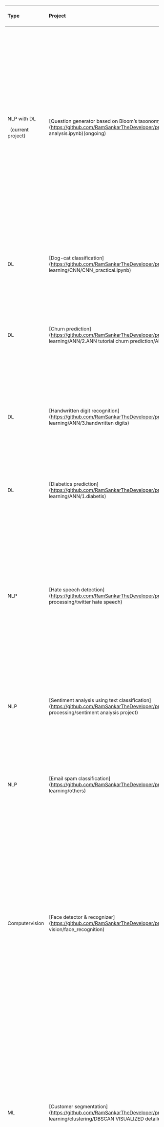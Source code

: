

|**Type**|**Project**|**Dataset**|**Algorithms with score**|**Libraries**|**methodology**|**What the model/program does**|
| :- | :- | :- | :- | :- | :- | :- |
|<p>NLP with DL </p><p></p><p></p><p>` `(current project)</p>|[Question generator based on Bloom’s taxonomy](https://github.com/RamSankarTheDeveloper/projects/blob/main/resume word count analysis.ipynb)(ongoing)|<p>NLP, dataset created by self,</p><p>eli5 dataset</p>|Purely NLP as of yet, is adding deep learning and pretrained language models.|spacy, nltk, neuralcoref, pandas, NumPy, keybert, parrot, regex as of yet|<p>- Program to preprocess entered text</p><p>- Program to determine entities using neural coref, NER, repeated POS patterns etc.</p><p>- Program to blank out extracted entities to generate fill-in-the-blank questions (level 1 question on Bloom’s taxonomy)</p><p>- Program to preprocess sentences that have keywords and generate questions associating the entities and keyword (level 3 questions)</p><p>- Program to train pre trained language models to generate further complex questions</p>|<p>- Takes in a textbook and generates questions of 5 difficulty/complexity levels in Bloom’s taxonomy</p><p>- Currently (NLP only version) the model can generate level 1 questions and partially level 3 questions.</p>|
|DL|[Dog-cat classification](https://github.com/RamSankarTheDeveloper/projects/blob/main/5.deep learning/CNN/CNN_practical.ipynb)|stock images|<p>CNN</p><p>(WA=0.79)</p>|sklearn, tqdm, random, cv2, os, tensorflow, keras, matplotlib, seaborn|<p>- Reads and preprocess image folders into train-test variables</p><p>- Creates a CNN black-box model, trained, plotted loss and accuracy graphs</p>|- Given the image of a cat or a dog, the model predicts whether if it is a cat or dog |
|DL|[Churn prediction](https://github.com/RamSankarTheDeveloper/projects/blob/main/5.deep learning/ANN/2.ANN tutorial churn prediction/ANN_churn_prediction.ipynb)|Churn\_modelling dataset from kaggle|<p>ANN</p><p>(84.25)</p>|tensorflow, keras, sklearn, numpy, pandas, matplotlib|<p>- Dataset analysis and preprocessing</p><p>- Created an ANN black-box model and trained</p><p>- Analysed the accuracy of  the model</p>|- Given numerical data-point about a customer, the model predicts the probability of the customer terminating his/her account from the bank|
|DL|[Handwritten digit recognition](https://github.com/RamSankarTheDeveloper/projects/tree/main/5.deep learning/ANN/3.handwritten digits)|Mnist dataset from keras|<p>ANN</p><p>(65.68)</p>|keras, numpy, matplotlib|<p>- Created a black box model, trained using dataset, error happened due to incompatible shapes</p><p>- Reshaped using one hot encoding</p><p>- Trained successfully</p><p>- Evaluated the model</p>|- Given pixel values in 28\*28 resolution (B&W) of an image of handwritten number(single digit), the model will predict the number|
|DL|[Diabetics prediction](https://github.com/RamSankarTheDeveloper/projects/tree/main/5.deep learning/ANN/1.diabetis)|Diabetics dataset from Kaggle(USA, before 1990)|<p>ANN</p><p>(74.61)</p>|keras, pandas, numpy|<p>- Created an ANN black-box model and trained it</p><p>- Analysed the accuracy of  the model</p>|- Given the numerical data, determines the probability that the patient has diabetics and not|
|NLP|[Hate speech detection](https://github.com/RamSankarTheDeveloper/projects/tree/main/4.Natural Language processing/twitter hate speech)|Twitter data|Multinomial naive bayes(95.25), Random forest classifier(f1=98.33) , XGBoost classifier(96.38),SVM(98.53), Logistic regression(97.41)|sklearn and other data analysis libraries|<p>- Did analysis and preprocessing</p><p>- Applied Regex to clean data</p><p>- Applied oversampling (random)</p><p>- Applied Tfidftransformer  to xtrain after applying Count-vectorizer</p><p>- Did multiple algorithms and analysed each model’s F1 score</p><p>- Analysed ROC curve, Precision-recall curve for Random forest and XGBoost</p>|- Given comment/sentence, the model will predict if it is hate speech or not (1 if hate speech, 0 if not)|
|NLP|[Sentiment analysis using text classification](https://github.com/RamSankarTheDeveloper/projects/tree/main/4.Natural Language processing/sentiment analysis project)|Sentiment analysis of movie reviews dataset from Kaggle|<p>Multinomial naive bayes</p><p>(58.65)</p>|sklearn, pandas, matplotlib|<p>- Dataset analysis</p><p>- Applied Tfidfvectorizer</p><p>- Fitted and tested the model</p>|- Given a review that was preprocessed with Tfidfvectorizer, the model will predict: 0 if negative, 1 if somewhat negative, 2 if neutral, 3 if somewhat positive, 4 if positive|
|NLP|[Email spam classification](https://github.com/RamSankarTheDeveloper/projects/tree/main/2.ML/Supervised learning/others)|Smsspamcollection dataset|<p>Multinomial naive bayes</p><p>(WA of F1=0.98)</p>|sklearn, joblib, pandas, imblearn|<p>- Preprocessed dataset with Encoding, Countvectorizer, Random sampling</p><p>- Fitted the model</p><p>- Analysed the model with Classification matrix</p><p>- Saved the model in Joblib format</p>|- Preprocess a sample into countvectorizer feed to model and the model will predict if it is a spam comment or not|
|Computervision|[Face detector & recognizer](https://github.com/RamSankarTheDeveloper/projects/tree/main/3.computer vision/face_recognition)|Self generated data |HAAR cascade pretrained model, LBPH face recognizer|cv2, os, csv, numpy, PIL, pandas|<p>- Created folders ‘id’ and ‘name’</p><p>- Took face samples directly from video feed detected by HAAR cascade detector and stored as file</p><p>- Created a subdirectory for trainer data, cropped out the faces using haar, trained using LBPH Recognizer</p><p>- Saved the trained model(yml file) into subdirectory,’trainer’</p><p>- Tested the model with opening Camera,  preprocessed the feed, and analysed using c-Confidence of the Recognizer.</p>||
|<p>ML</p><p></p>|[Customer segmentation](https://github.com/RamSankarTheDeveloper/projects/blob/main/2.ML/Unsupervised learning/clustering/DBSCAN VISUALIZED detailed.ipynb)|Mall\_customers dataset from Kaggle|K-means clustering, DBSCAN clustering, Agglomerative clustering, Hierarchical clustering|sklearn, pandas, matplotlib, numpy, math|<p>- Feature engineered necessary columns</p><p>- Fitted K-means algorithm 10 times with 10 values</p><p>- Plotted elbow method graph (wcss list vs number of clusters) and chose optimum number of clusters</p><p>- Visualised clusters</p><p>- Used nearest neighbours to determine  optimum parameters with K-distance graph, fitted on DBSCAN  and visualised the clusters</p><p>- Fitted Agglomerative and Hierarchical clustering additionally</p>|- Given income, it will predict the cluster the person is a part of.|
|<p>ML</p><p></p>|[Market basket  analysis of store data](https://github.com/RamSankarTheDeveloper/projects/blob/main/2.ML/Unsupervised learning/association/apriori algorithm of market basket analysis.ipynb)|7500 transactions of a week at a French retail store|Apriori|apyori, numpy, pandas, matplotlib|<p>- Data analysis and preprocessing</p><p>- Fitted Apriori model with required parameters</p><p>- Derived relations and created rules</p>|- The model created some rules. You can analyse the relations of items with other items.|
|ML|[Iris multiclass classification](https://github.com/RamSankarTheDeveloper/projects/tree/main/2.ML/Supervised learning/classification/multiclass classification)|Iris dataset(the characteristics of each iris species flowers)|Decision trees(0.93), KNN(0.93), Random forest(0.93), Gradient boosting regressor(0.93)|matplotlib, seaborn, pandas, numpy|<p>- Data analysis and visualisation</p><p>- Trained decision tree model, visualised tree, evaluated, hyper-parameter tuned with K fold and GridSearchCV</p><p>- Trained KNN, Random forest, Gradient boosting regressor models</p><p>- Hyper-parameter tuned the above models</p><p>- Evaluated the above models with multi-label confusion matrix and classification report.</p>|- Given independent variables, models will predict the class the sample datapoint belongs in.|
|ML|[Breast cancer prediction](https://github.com/RamSankarTheDeveloper/projects/blob/main/2.ML/Supervised learning/classification/binary classification/rest of binary classifications/rest of binary classifications.ipynb)|Breast cancer dataset|Logistic regression(acc=95.80), SVM(93.7), KNN(95.1), Decision tree(90.9), Naive bayes(93.7)|sklearn, matplotlib, pandas|<p>- Dataset preprocessing</p><p>- Trained multiple models</p><p>- Evaluated all the models and visually compared the classification reports.</p>|- Given independent variables, models will predict the  class the sample data-point belongs in.|
|ML|[Predicting survival Titanic passengers](https://github.com/RamSankarTheDeveloper/projects/blob/main/2.ML/Supervised learning/classification/binary classification/logistic regression/logistic regression.ipynb)|Titanic dataset|Logistic regression (79.88)|sklearn, pandas|<p>- Dataset analysis and preprocessing</p><p>- Fitted Logistic regression and analysed the model</p>|- given the independent variables of passengers in Titanic dataset, it will predict whether they survive or not|
|ML|[Predicting car purchase customers](https://github.com/RamSankarTheDeveloper/projects/blob/main/2.ML/Supervised learning/classification/binary classification/logistic regression/logistic regression 2.ipynb)|SUV dataset(whether the customer buys SUV or not)|<p>Logistic regression</p><p>(WA= 0.83)</p>|sklearn, pandas, matplotlib, seaborn|<p>- Dataset analysis and preprocessing</p><p>- Logistic model is created and fitted</p><p>- Analysed with Classification matrix</p><p>- Plotted Roc-auc curve</p><p>- Calculated Log loss(0.39)</p>|- Given the independent variables of customers, the model will predict whether they will buy the car or not|
|ML|[Brain weight prediction](https://github.com/RamSankarTheDeveloper/projects/blob/main/2.ML/Supervised learning/regression/linear regression.ipynb)|Headbrain.csv|<p>Linear regression</p><p>(R2=0.63)</p>|sklearn, numpy, pandas|<p>- Dataset preprocessing</p><p>- Fitted into Linear regression model</p><p>- Evaluated score</p>|- Given input variables, model will try to predict a value|
|ML|[Polynomial regression from scratch witout  vectorization](https://github.com/RamSankarTheDeveloper/projects/blob/main/2.ML/Supervised learning/regression/polynomial self.ipynb)|Headbrain.csv|<p>Polynomial regression without dot product</p><p>(R2=0.58)</p>|sklearn, numpy, pandas, matplotlib|<p>- Converted data into input and output by code</p><p>- Standardized independent values by code</p><p>- Executed program and Regression line visualized with matplotlib</p><p>- Evaluated model with Error-iteration plot</p><p>- Calculated R2 score</p>|- Given input variables, model will try to predict a value|
|Data analysis projects|||||||

